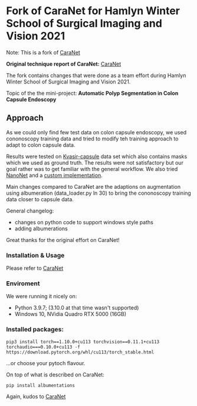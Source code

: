 # Fork of CaraNet for Hamlyn Winter School of Surgical Imaging and Vision 2021

Note: This is a fork of [CaraNet](https://github.com/AngeLouCN/CaraNet)

**Original technique report of CaraNet:** [CaraNet](https://arxiv.org/ftp/arxiv/papers/2108/2108.07368.pdf)


The fork contains changes that were done as a team effort during Hamlyn Winter School of Surgical Imaging and Vision 2021.

Topic of the the mini-project:
**Automatic Polyp Segmentation in Colon Capsule Endoscopy**

## Approach
As we could only find few test data on colon capsule endoscopy, we used cononoscopy training data and tried to modify teh training approach to adapt to colon capsule data.

Results were tested on [Kvasir-capsule](https://github.com/simula/kvasir-capsule) data set which also contains masks which we used as ground truth. 
The results were not satisfactory but our goal rather was to get familiar with the general workflow. We also tried [NanoNet](https://arxiv.org/pdf/2104.11138.pdf) and a [custom implementation](https://github.com/simongeek/CapsuleEndoscopy).

Main changes compared to CaraNet are the adaptions on augmentation using albumeration (data_loader.py ln 30) to bring the cononoscopy training data closer to capsule data.

General changelog:
* changes on python code to support windows style paths
* adding albumerations 

Great thanks for the original effort on CaraNet!

### Installation & Usage
Please refer to [CaraNet](https://github.com/AngeLouCN/CaraNet)

### Enviroment
We were running it nicely on:
- Python 3.9.7; (3.10.0 at that time wasn't supported)
- Windows 10, NVidia Quadro RTX 5000 (16GB)

### Installed packages:
```
pip3 install torch==1.10.0+cu113 torchvision==0.11.1+cu113 torchaudio===0.10.0+cu113 -f https://download.pytorch.org/whl/cu113/torch_stable.html
```
...or choose your pytoch flavour.

On top of what is described on CaraNet:

```
pip install albumentations
```

Again, kudos to [CaraNet](https://github.com/AngeLouCN/CaraNet)


